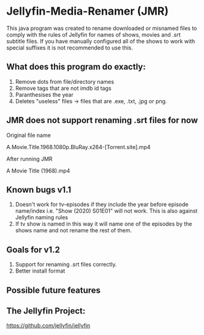 # Jellyfin-Media-Renamer (JMR)
This java program was created to rename downloaded or misnamed files to comply with the rules of Jellyfin for names of shows, movies and .srt subtitle files. If you have manually configured all of the shows to work with special suffixes it is not recommended to use this.

## What does this program do exactly:
1. Remove dots from file/directory names
2. Remove tags that are not imdb id tags
3. Paranthesises the year
4. Deletes "useless" files -> files that are .exe, .txt, .jpg or png.

## JMR does not support renaming .srt files for now

Original file name

A.Movie.Title.1968.1080p.BluRay.x264-[Torrent.site].mp4

After running JMR

A Movie Title (1968).mp4

## Known bugs v1.1
1. Doesn't work for tv-episodes if they include the year before episode name/index i.e. "Show (2020) S01E01" will not work. This is also against Jellyfin naming rules
2. If tv show is named in this way it will name one of the episodes by the shows name and not rename the rest of them.

## Goals for v1.2
1. Support for renaming .srt files correctly.
2. Better install format

## Possible future features

## The Jellyfin Project:
https://github.com/jellyfin/jellyfin

